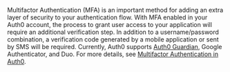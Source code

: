 Multifactor Authentication (MFA) is an important method for adding an extra layer of security to your authentication flow. With MFA enabled in your Auth0 account, the process to grant user access to your application will require an additional verification step. In addition to a username/password combination, a verification code generated by a mobile application or sent by SMS will be required. Currently, Auth0 supports [Auth0 Guardian](/multifactor-authentication/guardian), Google Authenticator, and Duo. For more details, see [Multifactor Authentication in Auth0](/multifactor-authentication).
